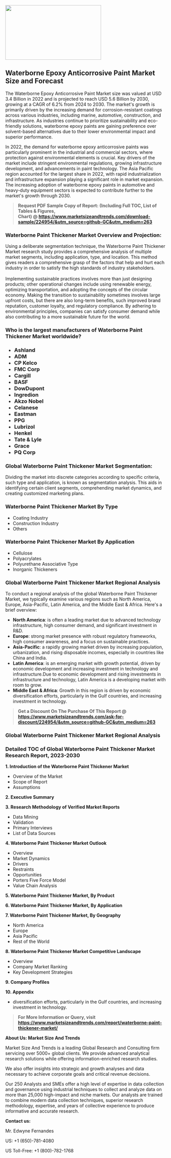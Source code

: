 <p><img class="alignnone size-medium wp-image-20088" src="https://ffe5etoiles.com/wp-content/uploads/2024/12/MST1-300x171.png" alt="" width="300" height="171" /></p><h2>Waterborne Epoxy Anticorrosive Paint Market Size and Forecast</h2><p>The Waterborne Epoxy Anticorrosive Paint Market size was valued at USD 3.4 Billion in 2022 and is projected to reach USD 5.6 Billion by 2030, growing at a CAGR of 6.2% from 2024 to 2030. The market's growth is primarily driven by the increasing demand for corrosion-resistant coatings across various industries, including marine, automotive, construction, and infrastructure. As industries continue to prioritize sustainability and eco-friendly solutions, waterborne epoxy paints are gaining preference over solvent-based alternatives due to their lower environmental impact and superior performance.</p><p>In 2022, the demand for waterborne epoxy anticorrosive paints was particularly prominent in the industrial and commercial sectors, where protection against environmental elements is crucial. Key drivers of the market include stringent environmental regulations, growing infrastructure development, and advancements in paint technology. The Asia Pacific region accounted for the largest share in 2022, with rapid industrialization and infrastructure expansion playing a significant role in market expansion. The increasing adoption of waterborne epoxy paints in automotive and heavy-duty equipment sectors is expected to contribute further to the market's growth through 2030.</p></p><blockquote id="" class=""><strong>Request PDF Sample Copy of Report: (Including Full TOC, List of Tables &amp; Figures, Chart)&nbsp;@&nbsp;<strong><a href="https://www.marketsizeandtrends.com/download-sample/224954/&utm_source=github-GC&utm_medium=263" target="_blank">https://www.marketsizeandtrends.com/download-sample/224954/&utm_source=github-GC&utm_medium=263</a></strong></strong></blockquote><h3 id="" class="">Waterborne Paint Thickener Market&nbsp;Overview and Projection:</h3><p id="" class="">Using a deliberate segmentation technique, the Waterborne Paint Thickener Market research study provides a comprehensive analysis of multiple market segments, including application, type, and location. This method gives readers a comprehensive grasp of the factors that help and hurt each industry in order to satisfy the high standards of industry stakeholders. <br /> <br />Implementing sustainable practices involves more than just designing products; other operational changes include using renewable energy, optimizing transportation, and adopting the concepts of the circular economy. Making the transition to sustainability sometimes involves large upfront costs, but there are also long-term benefits, such improved brand reputation, customer loyalty, and regulatory compliance. By adhering to environmental principles, companies can satisfy consumer demand while also contributing to a more sustainable future for the world.</p><h3 id="" class="">Who is the largest manufacturers of&nbsp;Waterborne Paint Thickener Market worldwide?</h3><h3 class=""><p><ul><li>Ashland </li><li> ADM </li><li> CP Kelco </li><li> FMC Corp </li><li> Cargill </li><li> BASF </li><li> DowDupont </li><li> Ingredion </li><li> Akzo Nobel </li><li> Celanese </li><li> Eastman </li><li> PPG </li><li> Lubrizol </li><li> Henkel </li><li> Tate & Lyle </li><li> Grace </li><li> PQ Corp</li></ul></p></h3><h3 id="" class="">Global&nbsp;Waterborne Paint Thickener Market Segmentation:</h3><p id="" class="">Dividing the market into discrete categories according to specific criteria, such type and application, is known as segmentation analysis. This aids in identifying certain client segments, comprehending market dynamics, and creating customized marketing plans.</p><h3 id="" class="">Waterborne Paint Thickener Market&nbsp;By Type</h3><p><p><ul><li>Coating Industry</li><li> Construction Industry</li><li> Others</p></li></ul></p></p><h3 id="" class="">Waterborne Paint Thickener Market&nbsp;By Application</h3><p class=""><p><ul><li>Cellulose</li><li> Polyacrylates</li><li> Polyurethane Associative Type</li><li> Inorganic Thickeners</li></ul></p></p><h3 id="" class="">Global Waterborne Paint Thickener Market Regional Analysis</h3><p id="" class="">To conduct a regional analysis of the global Waterborne Paint Thickener Market, we typically examine various regions such as North America, Europe, Asia-Pacific, Latin America, and the Middle East &amp; Africa. Here's a brief overview:</p><ul><li><strong>North America</strong>: is often a leading market due to advanced technology infrastructure, high consumer demand, and significant investment in R&amp;D.</li><li><strong>Europe</strong>: strong market presence with robust regulatory frameworks, high consumer awareness, and a focus on sustainable practices.</li><li><strong>Asia-Pacific</strong>: a rapidly growing market driven by increasing population, urbanization, and rising disposable incomes, especially in countries like China and India.</li><li><strong>Latin America</strong>: is an emerging market with growth potential, driven by economic development and increasing investment in technology and infrastructure.Due to economic development and rising investments in infrastructure and technology, Latin America is a developing market with room to grow.</li><li><strong>Middle East &amp; Africa</strong>: Growth in this region is driven by economic diversification efforts, particularly in the Gulf countries, and increasing investment in technology.</li></ul><blockquote id="" class=""><strong>Get a Discount On The Purchase Of This Report @ <strong><a href="https://www.marketsizeandtrends.com/ask-for-discount/224954/&utm_source=github-GC&utm_medium=263" target="_blank">https://www.marketsizeandtrends.com/ask-for-discount/224954/&utm_source=github-GC&utm_medium=263</a></strong></strong></blockquote><h3 id="" class="">Global Waterborne Paint Thickener Market Regional Analysis</h3><h3 id="" class="">Detailed TOC of Global Waterborne Paint Thickener Market Research Report, 2023-2030</h3><p id="" class=""><strong>1. Introduction of the Waterborne Paint Thickener Market</strong></p><ul><li>Overview of the Market</li><li>Scope of Report</li><li>Assumptions</li></ul><p id="" class=""><strong>2. Executive Summary</strong></p><p id="" class=""><strong>3. Research Methodology of Verified Market Reports</strong></p><ul><li>Data Mining</li><li>Validation</li><li>Primary Interviews</li><li>List of Data Sources</li></ul><p id="" class=""><strong>4. Waterborne Paint Thickener Market Outlook</strong></p><ul><li>Overview</li><li>Market Dynamics</li><li>Drivers</li><li>Restraints</li><li>Opportunities</li><li>Porters Five Force Model</li><li>Value Chain Analysis</li></ul><p id="" class=""><strong>5. Waterborne Paint Thickener Market, By Product</strong></p><p id="" class=""><strong>6. Waterborne Paint Thickener Market, By Application</strong></p><p id="" class=""><strong>7. Waterborne Paint Thickener Market, By Geography</strong></p><ul><li>North America</li><li>Europe</li><li>Asia Pacific</li><li>Rest of the World</li></ul><p id="" class=""><strong>8. Waterborne Paint Thickener Market Competitive Landscape</strong></p><ul><li>Overview</li><li>Company Market Ranking</li><li>Key Development Strategies</li></ul><p id="" class=""><strong>9. Company Profiles</strong></p><p id="" class=""><strong>10. Appendix</strong></p><ul><li>diversification efforts, particularly in the Gulf countries, and increasing investment in technology.</li></ul><blockquote id="" class=""><strong>For More Information or Query, visit <strong><strong><a href="https://www.marketsizeandtrends.com/report/waterborne-paint-thickener-market/" target="_blank">https://www.marketsizeandtrends.com/report/waterborne-paint-thickener-market/</a></strong></strong></strong></blockquote><p id="" class=""><strong>About Us: Market Size And Trends</strong></p><p id="" class="">Market Size And Trends is a leading Global Research and Consulting firm servicing over 5000+ global clients. We provide advanced analytical research solutions while offering information-enriched research studies.</p><p id="" class="">We also offer insights into strategic and growth analyses and data necessary to achieve corporate goals and critical revenue decisions.</p><p id="" class="">Our 250 Analysts and SMEs offer a high level of expertise in data collection and governance using industrial techniques to collect and analyze data on more than 25,000 high-impact and niche markets. Our analysts are trained to combine modern data collection techniques, superior research methodology, expertise, and years of collective experience to produce informative and accurate research.</p><p id="" class=""><strong>Contact us:</strong></p><p id="" class="">Mr. Edwyne Fernandes</p><p id="" class="">US: +1 (650)-781-4080</p><p id="" class="">US Toll-Free: +1 (800)-782-1768</p>
